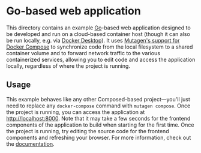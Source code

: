 # Go-based web application

This directory contains an example [Go](https://golang.org/)-based web
application designed to be developed and run on a cloud-based container host
(though it can also be run locally, e.g. via
[Docker Desktop](https://www.docker.com/products/docker-desktop)). It uses
[Mutagen's support for Docker Compose](https://mutagen.io/documentation/orchestration/compose)
to synchronize code from the local filesystem to a shared container volume and
to forward network traffic to the various containerized services, allowing you
to edit code and access the application locally, regardless of where the project
is running.


## Usage

This example behaves like any other Composed-based project—you'll just need to
replace any `docker-compose` command with `mutagen compose`. Once the project is
running, you can access the application at
[http://localhost:8000](http://localhost:8000). Note that it may take a few
seconds for the frontend components of the application to build when starting
for the first time. Once the project is running, try editing the source code for
the frontend components and refreshing your browser. For more information, check
out the [documentation](https://mutagen.io/documentation/orchestration/compose).
